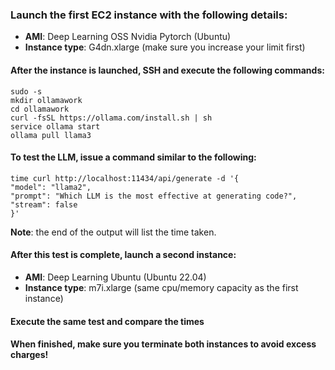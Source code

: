 ### Launch the first EC2 instance with the following details:
- **AMI**: Deep Learning OSS Nvidia Pytorch (Ubuntu)
- **Instance type**: G4dn.xlarge (make sure you increase your limit first)

#### After the instance is launched, SSH and execute the following commands:

    sudo -s
    mkdir ollamawork
    cd ollamawork
    curl -fsSL https://ollama.com/install.sh | sh
    service ollama start
    ollama pull llama3

#### To test the LLM, issue a command similar to the following:

    time curl http://localhost:11434/api/generate -d '{
    "model": "llama2",
    "prompt": "Which LLM is the most effective at generating code?",
    "stream": false
    }'

**Note**: the end of the output will list the time taken.

#### After this test is complete, launch a second instance:
- **AMI**: Deep Learning Ubuntu (Ubuntu 22.04)
- **Instance type**: m7i.xlarge (same cpu/memory capacity as the first instance)

#### Execute the same test and compare the times

#### When finished, make sure you terminate both instances to avoid excess charges!


